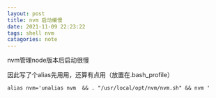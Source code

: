 ```yaml
---
layout: post
title: nvm 启动缓慢
date: 2021-11-09 22:23:22
tags: shell nvm
catagories: note
---
```


nvm管理node版本后启动很慢

因此写了个alias先用用，还算有点用（放置在.bash_profile）

```shell
alias nvm='unalias nvm  && . "/usr/local/opt/nvm/nvm.sh" && nvm '
```

